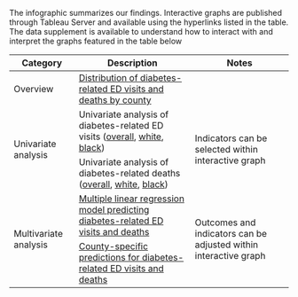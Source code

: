 The infographic summarizes our findings. Interactive graphs are published through Tableau Server and available using the hyperlinks listed in the table. The data supplement is available to understand how to interact with and interpret the graphs featured in the table below

<table>
<thead>
  <tr>
    <th>Category</th>
    <th>Description</th>
    <th>Notes</th>
  </tr>
</thead>
<tbody>
  <tr>
    <td>Overview</td>
    <td><a href="https://public.tableau.com/app/profile/huy.nguyen7870/viz/Distributionofdiabetes-relatedEDvisitsanddeathsinFloridacounties2019/Dashboard2" target="_blank" rel="noopener noreferrer">Distribution of diabetes-related ED visits and deaths by county</a></td>
    <td></td>
  </tr>
  <tr>
    <td rowspan="2">Univariate analysis</td>
    <td>Univariate analysis of diabetes-related ED visits (<a href="https://public.tableau.com/app/profile/huy.nguyen7870/viz/UnivariateanalysisEDVisitsDiabetes/Dashboard1">overall</a>, <a href="https://public.tableau.com/app/profile/huy.nguyen7870/viz/UnivariateanalysisWhite/Dashboard3">white</a>, <a href="https://public.tableau.com/app/profile/huy.nguyen7870/viz/UnivariateanalysisBlack/Dashboard4">black</a>)</td>
    <td rowspan="2">Indicators can be selected within interactive graph</td>
  </tr>
  <tr>
    <td>Univariate analysis of diabetes-related deaths (<a href="https://public.tableau.com/app/profile/huy.nguyen7870/viz/SecondaryoutcomeOverall/Dashboard1">overall</a>, <a href="https://public.tableau.com/app/profile/huy.nguyen7870/viz/SecondaryoutcomeWhite/Dashboard3">white</a>, <a href="https://public.tableau.com/app/profile/huy.nguyen7870/viz/SecondaryoutcomeBlack/Dashboard4">black</a>)</td>
  </tr>
  <tr>
    <td rowspan="2">Multivariate analysis</td>
    <td><a href="https://public.tableau.com/app/profile/shoto.fukuda/viz/Amultiplelinearregressionmodelpredictingdiabetes-relatedEDvisitsanddeathsper100000population/Dashboard2" target="_blank" rel="noopener noreferrer">Multiple linear regression model predicting diabetes-related ED visits and deaths</a></td>
    <td rowspan="2">Outcomes and indicators can be adjusted within interactive graph</td>
  </tr>
  <tr>
    <td><a href="https://nam10.safelinks.protection.outlook.com/?url=https%3A%2F%2Fpublic.tableau.com%2Fapp%2Fprofile%2Fshoto.fukuda%2Fviz%2FCounty-specificpredictionsfordiabetes-relatedEDvisitsanddeathsper100000population%2FMultiplelinearregressionDiabetes&data=04%7C01%7Cn01497488%40unf.edu%7C3efa22d1b0a446867da008d9aded8a91%7Cdf29b2fa8929482f9dbb60ff4df224c4%7C1%7C0%7C637732058001063552%7CUnknown%7CTWFpbGZsb3d8eyJWIjoiMC4wLjAwMDAiLCJQIjoiV2luMzIiLCJBTiI6Ik1haWwiLCJXVCI6Mn0%3D%7C3000&sdata=xZmSc20lmWZt4ZtusjFB3C8Kwre3ZdI85eaZQlKuc8A%3D&reserved=0" target="_blank" rel="noopener noreferrer">County-specific predictions for diabetes-related ED visits and deaths</a></td>
  </tr>
</tbody>
</table>
